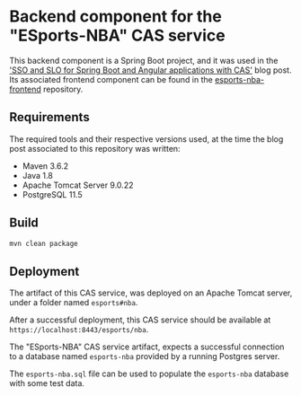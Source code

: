 # Backend component for the "ESports-NBA" CAS service

This backend component is a Spring Boot project, and it was used in the ['SSO and SLO for Spring Boot and Angular applications with CAS'](https://debbabi-nader.github.io/cas-spring-angular/index.html) blog post.
Its associated frontend component can be found in the [esports-nba-frontend](https://github.com/debbabi-nader/esports-nba-frontend) repository.

## Requirements

The required tools and their respective versions used, at the time the blog post associated to this repository was written:

* Maven 3.6.2
* Java 1.8
* Apache Tomcat Server 9.0.22
* PostgreSQL 11.5

## Build

```bash
mvn clean package
```

## Deployment

The artifact of this CAS service, was deployed on an Apache Tomcat server, under a folder named `esports#nba`.

After a successful deployment, this CAS service should be available at `https://localhost:8443/esports/nba`.

The "ESports-NBA" CAS service artifact, expects a successful connection to a database named `esports-nba` provided by a running Postgres server.

The `esports-nba.sql` file can be used to populate the `esports-nba` database with some test data.
